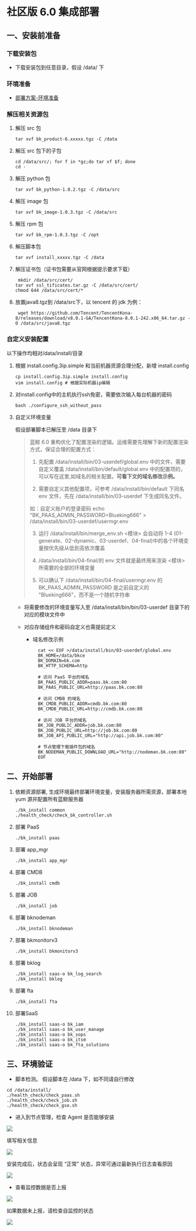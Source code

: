 
# 社区版 6.0 集成部署

## 一、安装前准备

### 下载安装包

- 下载安装包到任意目录，假设 /data/ 下

### 环境准备

- [部署方案-环境准备](https://bk.tencent.com/docs/document/5.1/20/651)

### 解压相关资源包

1. 解压 src 包

   ```shell
   tar xvf bk_product-6.xxxxx.tgz -C /data
   ```

2. 解压 src 包下的子包

   ```shell
   cd /data/src/; for f in *gz;do tar xf $f; done
   cd -
   ```

2. 解压 python 包

   ```shell
   tar xvf bk_python-1.0.2.tgz -C /data/src
   ```

3. 解压 image 包

   ```shell
   tar xvf bk_image-1.0.3.tgz -C /data/src
   ```

4. 解压 rpm 包

   ```shell
   tar xvf bk_rpm-1.0.3.tgz -C /opt
   ```

5. 解压脚本包

   ```shell
   tar xvf install_xxxxx.tgz -C /data
   ```
   
6. 解压证书包（证书包需要从官网根据提示要求下载）

   ```shell
	mkdir /data/src/cert/
   tar xvf ssl_tificates.tar.gz -C /data/src/cert/
   chmod 644 /data/src/cert/*
	```

7. 放置java8.tgz到 /data/src下，以 tencent 的 jdk 为例：

    ```shell
     wget https://github.com/Tencent/TencentKona-8/releases/download/v8.0.1-GA/TencentKona-8.0.1-242.x86_64.tar.gz -O /data/src/java8.tgz
    ```

### 自定义安装配置

以下操作均相对/data/install/目录

1. 根据 install.config.3ip.simple 和当前机器资源合理分配，新增 install.config

   ```shell
   cp install.config.3ip.simple install.config
   vim install.config # 根据实际机器ip编辑
   ```

2. 对install.config中的主机执行ssh免密，需要依次输入每台机器的密码

   ```shell
   bash ./configure_ssh_without_pass
   ```

3. 自定义环境变量
   
    假设部署脚本已解压至 /data 目录下
    > 蓝鲸 6.0 重构优化了配置渲染的逻辑。运维需要先理解下新的配置渲染方式，保证合理的配置方式：
    > 1. 先配置 /data/install/bin/03-userdef/global.env 中的文件，需要自定义覆盖 /data/install/bin/default/global.env 中的配置项的，可以写在这里,如域名的相关配置。**可看下文的域名修改示例。**
    >
    > 2. 需要自定义其他配置项，可参考 /data/install/bin/default 下同名 env 文件，先在 /data/install/bin/03-userdef 下生成同名文件。
    >
    > 如：自定义账户的登录密码
    > echo "BK_PAAS_ADMIN_PASSWORD=Blueking666" > /data/install/bin/03-userdef/usermgr.env
    >
    > 3. 运行 /data/install/bin/merge_env.sh <模块> 会自动将 1-4 (01-generate、02-dynamic、03-userdef、04-final)中的各个环境变量按优先级从低到高依次覆盖
    >
    > 4. /data/install/bin/04-final/的 env 文件就是最终用来渲染 <模块> 所需要的全部的环境变量
    >
    > 5. 可以确认下 /data/install/bin/04-final/usermgr.env 的 BK_PAAS_ADMIN_PASSWORD 是之前自定义的 "Blueking666"，而不是一个随机字符串

   - 将需要修改的环境变量写入至 /data/install/bin/bin/03-userdef 目录下的对应的模块文件中

   - 对应存储组件和密码自定义也需提前定义

     - 域名修改示例

       ```shell
         cat << EOF >/data/install/bin/03-userdef/global.env
         BK_HOME=/data/bkce
         BK_DOMAIN=bk.com
         BK_HTTP_SCHEMA=http

         # 访问 PaaS 平台的域名
         BK_PAAS_PUBLIC_ADDR=paas.bk.com:80
         BK_PAAS_PUBLIC_URL=http://paas.bk.com:80

         # 访问 CMDB 的域名
         BK_CMDB_PUBLIC_ADDR=cmdb.bk.com:80
         BK_CMDB_PUBLIC_URL=http://cmdb.bk.com:80

         # 访问 JOB 平台的域名
         BK_JOB_PUBLIC_ADDR=job.bk.com:80
         BK_JOB_PUBLIC_URL=http://job.bk.com:80
         BK_JOB_API_PUBLIC_URL="http://api.job.bk.com:80"

         # 节点管理下载插件包的域名
         BK_NODEMAN_PUBLIC_DOWNLOAD_URL="http://nodeman.bk.com:80"
         EOF
       ```

## 二、开始部署

1. 依赖资源部署, 生成环境最终部署环境变量，安装服务器所需资源，部署本地 yum 源并配置所有蓝鲸服务器

   ```shell
   ./bk_install common
   ./health_check/check_bk_controller.sh
   ```

2. 部署 PaaS 

   ```shell
   ./bk_install paas
   ```

5. 部署 app_mgr

   ```shell
   ./bk_install app_mgr
   ```

3. 部署 CMDB

   ```shell
   ./bk_install cmdb
   ```

4. 部署 JOB

   ```shell
   ./bk_install job
   ```

6. 部署 bknodeman

   ```shell
   ./bk_install bknodeman
   ```
   
7. 部署 bkmonitorv3 

   ```shell
   ./bk_install bkmonitorv3
   ```

8. 部署 bklog 

   ```shell
   ./bk_install saas-o bk_log_search
   ./bk_install bklog
   ```

9. 部署 fta 

   ```shell
   ./bk_install fta
   ```
10. 部署SaaS
   
    ```shell
    ./bk_install saas-o bk_iam
    ./bk_install saas-o bk_user_manage
    ./bk_install saas-o bk_sops
    ./bk_install saas-o bk_itsm
    ./bk_install saas-o bk_fta_solutions
    ```


## 三、环境验证

- 脚本检测。
  假设脚本在 /data 下，如不同请自行修改

```shell
cd /data/install/
./health_check/check_paas.sh
./health_check/check_job.sh
./health_check/check_gse.sh
```

- 进入到节点管理，检查 Agent 是否能够安装 

![](../images/1.png)

填写相关信息

![](../images/2.png)

安装完成后，状态会呈现 “正常” 状态，异常可通过最新执行日志查看原因

![](../images/3.png)

- 查看监控数据是否上报

![](../images/5.png)

如果数据未上报，请检查自监控的状态

![](../images/4.png)









